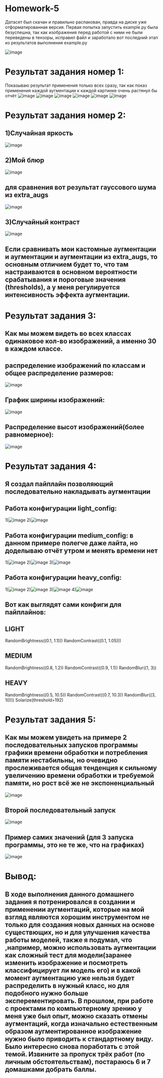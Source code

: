 # Homework-5
Датасет был скачан и правильно распакован, правда на диске уже отформатированная версия.
Первая попытка запустить example.py была безуспешна, так как изображения перед работой с ними не были переведены в тензоры, исправил файл и заработало
вот последний этап из результатов выполнения example.py

![image](https://github.com/user-attachments/assets/9d379034-a191-4e4d-afb2-b318c67ffd10)

# Результат задания номер 1:
Показываю результат применения только всех сразу, так как показ применения каждой аугментации к каждой картинке очень растянул бы отчёт
![image](https://github.com/user-attachments/assets/277e647a-9efa-4fbc-9ef2-72458bd56a69)
![image](https://github.com/user-attachments/assets/fda0ecac-0ae6-4a9a-9858-d2615279bda1)
![image](https://github.com/user-attachments/assets/0849df2d-7f90-4502-85c5-bd9964bde886)
![image](https://github.com/user-attachments/assets/4169f0dc-3e71-44c6-b9a4-82891ccfaf51)
![image](https://github.com/user-attachments/assets/9e4f4e34-e3dc-4a83-b9df-f2a93293bb1c)
![image](https://github.com/user-attachments/assets/5853429e-272f-406a-89b5-70268c60b2a8)

# Результат задания номер 2:

## 1)Случайная яркость
![image](https://github.com/user-attachments/assets/72ab8595-b281-4c74-af20-2b5c0a56ef10)

## 2)Мой блюр

![image](https://github.com/user-attachments/assets/568edbc7-61dc-42a2-8bb8-b2b74775a556)

## для сравнения вот результат гауссового шума из extra_augs

![image](https://github.com/user-attachments/assets/17d9e73d-71fa-4f12-9a2b-05f521cf8251)

## 3)Случайный контраст

![image](https://github.com/user-attachments/assets/a5f9fb22-c428-4bbb-ab61-de4f5d6c4c5b)
## Если сравнивать мои кастомные аугментации и аугментации и аугментации из extra_augs, то основным отличием будет то, что там настраиваются в основном вероятности срабатывания и пороговые значения (thresholds), а у меня регулируется интенсивность эффекта аугментации.

# Результат задания 3:
## Как мы можем видеть во всех классах одинаковое кол-во изображений, а именно 30 в каждом классе.
## распределение изображений по классам и общее распределение размеров:
![image](https://github.com/user-attachments/assets/662f855a-bdce-4316-a880-0bb41cd39c58)
## График ширины изображений:
![image](https://github.com/user-attachments/assets/c3916187-ba18-4bcf-bfb5-579ff27e6815)
## Распределение высот изображений(более равномерное):
![image](https://github.com/user-attachments/assets/d228cbf6-6634-4c30-9c75-3af99d3f6c4c)

# Результат задания 4:
## Я создал пайплайн позволяющий последовательно накладывать аугментации 
## Работа конфигурации light_config:

1)![image](https://github.com/user-attachments/assets/02c5c2e3-656d-4e0b-841a-a04de6145c06)
2)![image](https://github.com/user-attachments/assets/3a1547f2-ff5f-4772-85c5-4bc5090a8984)

## Работа конфигурации medium_config: в данном примере полегче даже лайта, но доделываю отчёт утром и менять времени нет

1)![image](https://github.com/user-attachments/assets/fe27c15f-aa99-4800-8c03-10bf19aaa5bf)
2)![image](https://github.com/user-attachments/assets/ed21b0b3-54d5-44c4-8346-b96e07cded0c)
3)![image](https://github.com/user-attachments/assets/84fe8b7f-4509-41ef-9ac7-9edb24750d79)

## Работа конфигурации heavy_config:

1)![image](https://github.com/user-attachments/assets/23542d9b-122e-440c-af3d-beca4fdfa5fd)
2)![image](https://github.com/user-attachments/assets/34b8750c-d634-45ea-a320-cd070c6b46da)
3)![image](https://github.com/user-attachments/assets/e57508eb-7b74-43ea-8a42-9463e7aa57ba)
4)![image](https://github.com/user-attachments/assets/f91a291d-9d23-466e-b84a-9d7ebcd56328)

## Вот как выглядят сами конфиги для пайплайнов:
## LIGHT
RandomBrightness((0.1, 1.1)))
RandomContrast((0.1, 1.05)))
## MEDIUM
RandomBrightness((0.8, 1.2))
RandomContrast((0.9, 1.1))
RandomBlur((1, 3))
## HEAVY
RandomBrightness((0.5, 10.5))
RandomContrast((0.7, 10.3))
RandomBlur((3, 10)))
Solarize(threshold=192)
# Результат задания 5:
## Как мы можем увидеть на примере 2 последовательных запусков программы графики времени обработки и потребления памяти нестабильны, но очевидно прослеживается общая тенденция к сильному увеличению времени обработки и требуемой памяти, но рост всё же не экспоненциальный
![image](https://github.com/user-attachments/assets/dff936cd-fbde-4a30-9178-b7ff6691beb5)
## Второй последовательный запуск
![image](https://github.com/user-attachments/assets/eef74633-b317-4419-85c0-ad53248aeb58)
## Пример самих значений (для 3 запуска программы, это не те же, что на графиках)
![image](https://github.com/user-attachments/assets/9de4488b-29f5-40d7-b37d-5b63f6fd9dae)


# Вывод:
## В ходе выполнения данного домашнего задания я потренировался в создании и применении аугментаций, которые на мой взгляд являются хорошим инструментом не только для создания новых данных на основе существющих, но и для улучшения качества работы моделей, также я подумал, что ,например, можно использовать аугментации как сложный тест для модели(заранее изменить изображение и посмотреть классифицирует ли модель его) и в какой момент аугментацию уже нельзя будет распределить в нужный класс, но для подобного нужно больше эксперементировать. В прошлом, при работе с проектами по компьютерному зрению у меня уже был опыт, можно сказать отмены аугментаций, когда изначально естественным образом аугментированное изображение нужно было приводить к стандартному виду. Было интересно снова поработать с этой темой. Извините за пропуск трёх работ (по личным обстоятельствам), постараюсь 6 и 7 домашками добрать баллы.
